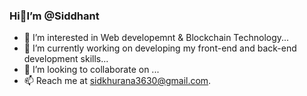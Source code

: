 ### Hi:wave:I’m @Siddhant
- :eyes: I’m interested in Web developemnt & Blockchain Technology...
- :seedling: I’m currently working on developing my front-end and back-end development skills...
- 💞️ I’m looking to collaborate on ...
- :mailbox: Reach me at sidkhurana3630@gmail.com.

